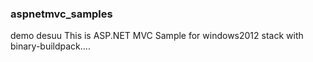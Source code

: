 ### aspnetmvc_samples
demo desuu
This is ASP.NET MVC Sample for windows2012 stack with binary-buildpack....
